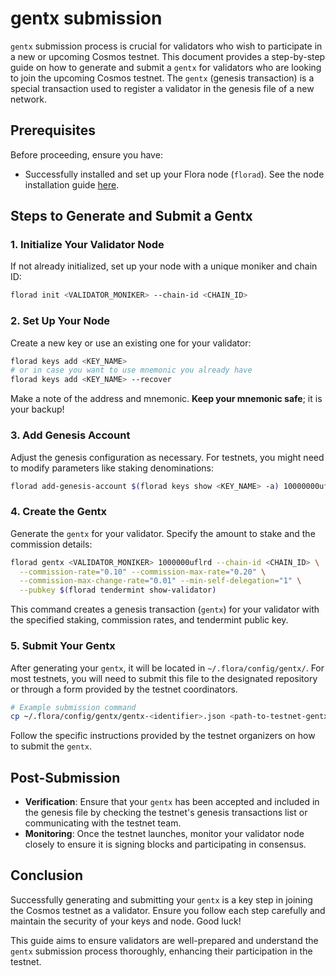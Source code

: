 # gentx submission

`gentx` submission process is crucial for validators who wish to participate in a new or upcoming Cosmos testnet. 
This document provides a step-by-step guide on how to generate and submit a `gentx` for validators who are looking to join the upcoming Cosmos testnet. 
The `gentx` (genesis transaction) is a special transaction used to register a validator in the genesis file of a new network.

## Prerequisites

Before proceeding, ensure you have:
- Successfully installed and set up your Flora node (`florad`). See the node installation guide [here](../node_deployment/node_instsll.md).


## Steps to Generate and Submit a Gentx

### 1. Initialize Your Validator Node

If not already initialized, set up your node with a unique moniker and chain ID:

```bash
florad init <VALIDATOR_MONIKER> --chain-id <CHAIN_ID>
```

### 2. Set Up Your Node

Create a new key or use an existing one for your validator:

```bash
florad keys add <KEY_NAME>
# or in case you want to use mnemonic you already have
florad keys add <KEY_NAME> --recover
```

Make a note of the address and mnemonic. **Keep your mnemonic safe**; it is your backup!


### 3. Add Genesis Account

Adjust the genesis configuration as necessary. For testnets, you might need to modify parameters like staking denominations:

```bash
florad add-genesis-account $(florad keys show <KEY_NAME> -a) 10000000uflrd
```

### 4. Create the Gentx

Generate the `gentx` for your validator. Specify the amount to stake and the commission details:

```bash
florad gentx <VALIDATOR_MONIKER> 1000000uflrd --chain-id <CHAIN_ID> \
  --commission-rate="0.10" --commission-max-rate="0.20" \
  --commission-max-change-rate="0.01" --min-self-delegation="1" \
  --pubkey $(florad tendermint show-validator)
```

This command creates a genesis transaction (`gentx`) for your validator with the specified staking, commission rates, and tendermint public key.

### 5. Submit Your Gentx

After generating your `gentx`, it will be located in `~/.flora/config/gentx/`. For most testnets, you will need to submit this file to the designated repository or through a form provided by the testnet coordinators.

```bash
# Example submission command
cp ~/.flora/config/gentx/gentx-<identifier>.json <path-to-testnet-gentx-submission>
```

Follow the specific instructions provided by the testnet organizers on how to submit the `gentx`.

## Post-Submission

- **Verification**: Ensure that your `gentx` has been accepted and included in the genesis file by checking the testnet's genesis transactions list or communicating with the testnet team.
- **Monitoring**: Once the testnet launches, monitor your validator node closely to ensure it is signing blocks and participating in consensus.

## Conclusion

Successfully generating and submitting your `gentx` is a key step in joining the Cosmos testnet as a validator. Ensure you follow each step carefully and maintain the security of your keys and node. Good luck!

This guide aims to ensure validators are well-prepared and understand the `gentx` submission process thoroughly, enhancing their participation in the testnet.
